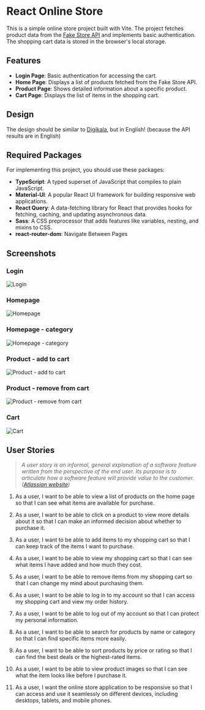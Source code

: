 # React Online Store

This is a simple online store project built with Vite. The project fetches product data from the [Fake Store API](https://fakestoreapi.com/) and implements basic authentication. The shopping cart data is stored in the browser's local storage.

## Features

- **Login Page**: Basic authentication for accessing the cart.
- **Home Page**: Displays a list of products fetched from the Fake Store API.
- **Product Page**: Shows detailed information about a specific product.
- **Cart Page**: Displays the list of items in the shopping cart.

## Design

The design should be similar to [Digikala](https://digikala.com), but in English! (because the API results are in English)

## Required Packages

For implementing this project, you should use these packages:

- **TypeScript**: A typed superset of JavaScript that compiles to plain JavaScript.
- **Material-UI**: A popular React UI framework for building responsive web applications.
- **React Query**: A data-fetching library for React that provides hooks for fetching, caching, and updating asynchronous data.
- **Sass**: A CSS preprocessor that adds features like variables, nesting, and mixins to CSS.
- **react-router-dom**: Navigate Between Pages

## Screenshots


### Login

<img alt="Login" src="https://raw.githubusercontent.com/amir78729/front-end-roadmap/main/projects/fake-store/assets/Login.png">

### Homepage

<img alt="Homepage" src="https://raw.githubusercontent.com/amir78729/front-end-roadmap/main/projects/fake-store/assets/Homepage.png">

### Homepage - category

<img alt="Homepage - category" src="https://raw.githubusercontent.com/amir78729/front-end-roadmap/main/projects/fake-store/assets/Homepage - category.png">

### Product - add to cart

<img alt="Product - add to cart" src="https://raw.githubusercontent.com/amir78729/front-end-roadmap/main/projects/fake-store/assets/Product - add to cart.png">

### Product - remove from cart

<img alt="Product - remove from cart" src="https://raw.githubusercontent.com/amir78729/front-end-roadmap/main/projects/fake-store/assets/Product - remove from cart.png">

### Cart

<img alt="Cart" src="https://raw.githubusercontent.com/amir78729/front-end-roadmap/main/projects/fake-store/assets/Cart.png">

## User Stories

> _A user story is an informal, general explanation of a software feature written from the perspective of the end user. Its purpose is to articulate how a software feature will provide value to the customer. ([Atlassian website](https://www.atlassian.com/agile/project-management/user-stories))_

1. As a user, I want to be able to view a list of products on the home page so that I can see what items are available for purchase.

2. As a user, I want to be able to click on a product to view more details about it so that I can make an informed decision about whether to purchase it.

3. As a user, I want to be able to add items to my shopping cart so that I can keep track of the items I want to purchase.

4. As a user, I want to be able to view my shopping cart so that I can see what items I have added and how much they cost.

5. As a user, I want to be able to remove items from my shopping cart so that I can change my mind about purchasing them.

6. As a user, I want to be able to log in to my account so that I can access my shopping cart and view my order history.

7. As a user, I want to be able to log out of my account so that I can protect my personal information.

8. As a user, I want to be able to search for products by name or category so that I can find specific items more easily.

9. As a user, I want to be able to sort products by price or rating so that I can find the best deals or the highest-rated items.

10. As a user, I want to be able to view product images so that I can see what the item looks like before I purchase it.

11. As a user, I want the online store application to be responsive so that I can access and use it seamlessly on different devices, including desktops, tablets, and mobile phones.
